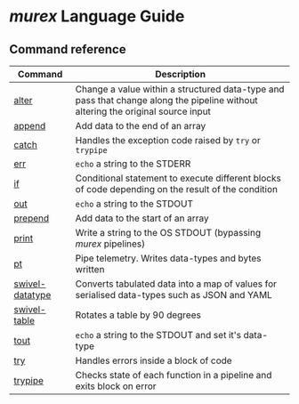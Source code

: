 # _murex_ Language Guide

## Command reference

| Command              | Description |
| -------------------- | ----------- |
|    [alter](alter.md) | Change a value within a structured data-type and pass that change along the pipeline without altering the original source input |
|  [append](append.md) | Add data to the end of an array |
|    [catch](catch.md) | Handles the exception code raised by `try` or `trypipe` |
|        [err](err.md) | `echo` a string to the STDERR |
|          [if](if.md) | Conditional statement to execute different blocks of code depending on the result of the condition |
|        [out](out.md) | `echo` a string to the STDOUT |
| [prepend](prepend.md) | Add data to the start of an array |
|    [print](print.md) | Write a string to the OS STDOUT (bypassing _murex_ pipelines) |
|          [pt](pt.md) | Pipe telemetry. Writes data-types and bytes written |
| [swivel-datatype](swivel-datatype.md) | Converts tabulated data into a map of values for serialised data-types such as JSON and YAML |
| [swivel-table](swivel-table.md) | Rotates a table by 90 degrees |
|      [tout](tout.md) | `echo` a string to the STDOUT and set it's data-type |
|        [try](try.md) | Handles errors inside a block of code |
| [trypipe](trypipe.md) | Checks state of each function in a pipeline and exits block on error |
